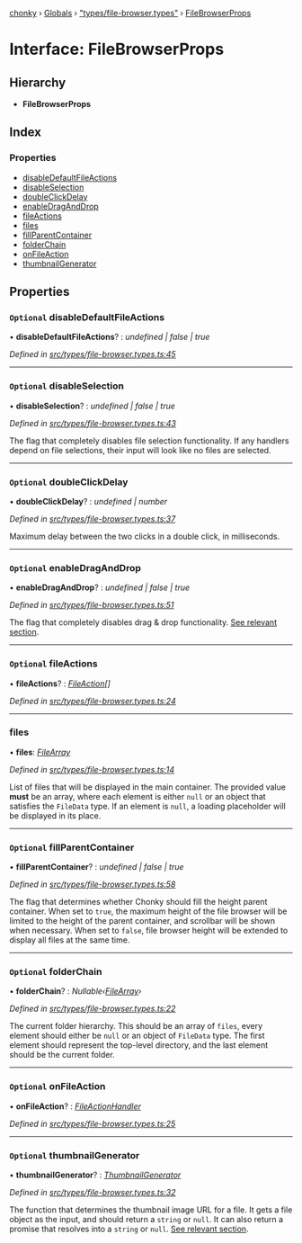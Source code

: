 [chonky](../README.md) › [Globals](../globals.md) › ["types/file-browser.types"](../modules/_types_file_browser_types_.md) › [FileBrowserProps](_types_file_browser_types_.filebrowserprops.md)

# Interface: FileBrowserProps

## Hierarchy

* **FileBrowserProps**

## Index

### Properties

* [disableDefaultFileActions](_types_file_browser_types_.filebrowserprops.md#optional-disabledefaultfileactions)
* [disableSelection](_types_file_browser_types_.filebrowserprops.md#optional-disableselection)
* [doubleClickDelay](_types_file_browser_types_.filebrowserprops.md#optional-doubleclickdelay)
* [enableDragAndDrop](_types_file_browser_types_.filebrowserprops.md#optional-enabledraganddrop)
* [fileActions](_types_file_browser_types_.filebrowserprops.md#optional-fileactions)
* [files](_types_file_browser_types_.filebrowserprops.md#files)
* [fillParentContainer](_types_file_browser_types_.filebrowserprops.md#optional-fillparentcontainer)
* [folderChain](_types_file_browser_types_.filebrowserprops.md#optional-folderchain)
* [onFileAction](_types_file_browser_types_.filebrowserprops.md#optional-onfileaction)
* [thumbnailGenerator](_types_file_browser_types_.filebrowserprops.md#optional-thumbnailgenerator)

## Properties

### `Optional` disableDefaultFileActions

• **disableDefaultFileActions**? : *undefined | false | true*

*Defined in [src/types/file-browser.types.ts:45](https://github.com/TimboKZ/Chonky/blob/603fef8/src/types/file-browser.types.ts#L45)*

___

### `Optional` disableSelection

• **disableSelection**? : *undefined | false | true*

*Defined in [src/types/file-browser.types.ts:43](https://github.com/TimboKZ/Chonky/blob/603fef8/src/types/file-browser.types.ts#L43)*

The flag that completely disables file selection functionality. If any handlers depend on file selections, their
input will look like no files are selected.

___

### `Optional` doubleClickDelay

• **doubleClickDelay**? : *undefined | number*

*Defined in [src/types/file-browser.types.ts:37](https://github.com/TimboKZ/Chonky/blob/603fef8/src/types/file-browser.types.ts#L37)*

Maximum delay between the two clicks in a double click, in milliseconds.

___

### `Optional` enableDragAndDrop

• **enableDragAndDrop**? : *undefined | false | true*

*Defined in [src/types/file-browser.types.ts:51](https://github.com/TimboKZ/Chonky/blob/603fef8/src/types/file-browser.types.ts#L51)*

The flag that completely disables drag & drop functionality.
[See relevant section](#section-managing-file-selection).

___

### `Optional` fileActions

• **fileActions**? : *[FileAction](_types_file_actions_types_.fileaction.md)[]*

*Defined in [src/types/file-browser.types.ts:24](https://github.com/TimboKZ/Chonky/blob/603fef8/src/types/file-browser.types.ts#L24)*

___

###  files

• **files**: *[FileArray](../modules/_types_files_types_.md#filearray)*

*Defined in [src/types/file-browser.types.ts:14](https://github.com/TimboKZ/Chonky/blob/603fef8/src/types/file-browser.types.ts#L14)*

List of files that will be displayed in the main container. The provided value
**must** be an array, where each element is either `null` or an object that
satisfies the `FileData` type. If an element is `null`, a loading placeholder
will be displayed in its place.

___

### `Optional` fillParentContainer

• **fillParentContainer**? : *undefined | false | true*

*Defined in [src/types/file-browser.types.ts:58](https://github.com/TimboKZ/Chonky/blob/603fef8/src/types/file-browser.types.ts#L58)*

The flag that determines whether Chonky should fill the height parent container. When set to `true`, the maximum
height of the file browser will be limited to the height of the parent container, and scrollbar will be shown
when necessary. When set to `false`, file browser height will be extended to display all files at the same time.

___

### `Optional` folderChain

• **folderChain**? : *Nullable‹[FileArray](../modules/_types_files_types_.md#filearray)›*

*Defined in [src/types/file-browser.types.ts:22](https://github.com/TimboKZ/Chonky/blob/603fef8/src/types/file-browser.types.ts#L22)*

The current folder hierarchy. This should be an array of `files`, every
element should either be `null` or an object of `FileData` type. The first
element should represent the top-level directory, and the last element
should be the current folder.

___

### `Optional` onFileAction

• **onFileAction**? : *[FileActionHandler](../modules/_types_file_actions_types_.md#fileactionhandler)*

*Defined in [src/types/file-browser.types.ts:25](https://github.com/TimboKZ/Chonky/blob/603fef8/src/types/file-browser.types.ts#L25)*

___

### `Optional` thumbnailGenerator

• **thumbnailGenerator**? : *[ThumbnailGenerator](../modules/_types_thumbnails_types_.md#thumbnailgenerator)*

*Defined in [src/types/file-browser.types.ts:32](https://github.com/TimboKZ/Chonky/blob/603fef8/src/types/file-browser.types.ts#L32)*

The function that determines the thumbnail image URL for a file. It gets a file object as the input, and
should return a `string` or `null`. It can also return a promise that resolves into a `string` or `null`.
[See relevant section](#section-displaying-file-thumbnails).

